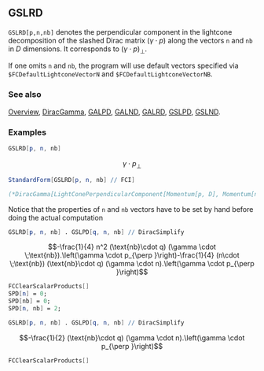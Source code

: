 ```mathematica
 
```

## GSLRD

`GSLRD[p,n,nb]` denotes the perpendicular component in the lightcone decomposition of the slashed Dirac matrix $(\gamma \cdot p)$  along the vectors `n` and `nb`  in $D$ dimensions. It corresponds to $(\gamma \cdot p)_{\perp}$.

If one omits `n` and `nb`, the program will use default vectors specified via `$FCDefaultLightconeVectorN` and `$FCDefaultLightconeVectorNB`.

### See also

[Overview](Extra/FeynCalc.md), [DiracGamma](DiracGamma.md), [GALPD](GALPD.md), [GALND](GALND.md), [GALRD](GALRD.md), [GSLPD](GSLPD.md), [GSLND](GSLND.md).

### Examples

```mathematica
GSLRD[p, n, nb]
```

$$\gamma \cdot p_{\perp }$$

```mathematica
StandardForm[GSLRD[p, n, nb] // FCI]

(*DiracGamma[LightConePerpendicularComponent[Momentum[p, D], Momentum[n, D], Momentum[nb, D]], D]*)
```

Notice that the properties of `n` and `nb` vectors have to be set by hand before doing the actual computation

```mathematica
GSLRD[p, n, nb] . GSLPD[q, n, nb] // DiracSimplify
```

$$-\frac{1}{4} n^2 (\text{nb}\cdot q) (\gamma \cdot \;\text{nb}).\left(\gamma \cdot p_{\perp }\right)-\frac{1}{4} (n\cdot \;\text{nb}) (\text{nb}\cdot q) (\gamma \cdot n).\left(\gamma \cdot p_{\perp }\right)$$

```mathematica
FCClearScalarProducts[]
SPD[n] = 0;
SPD[nb] = 0;
SPD[n, nb] = 2;
```

```mathematica
GSLRD[p, n, nb] . GSLPD[q, n, nb] // DiracSimplify
```

$$-\frac{1}{2} (\text{nb}\cdot q) (\gamma \cdot n).\left(\gamma \cdot p_{\perp }\right)$$

```mathematica
FCClearScalarProducts[]
```